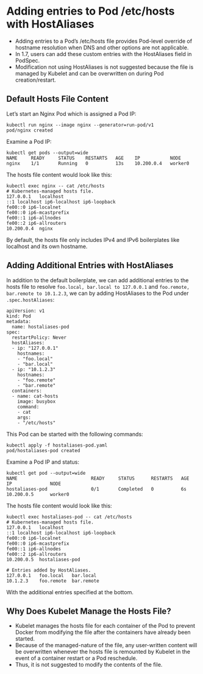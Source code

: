 # Adding entries to Pod /etc/hosts with HostAliases

- Adding entries to a Pod’s /etc/hosts file provides Pod-level override of hostname resolution when DNS and other options are not applicable. 
- In 1.7, users can add these custom entries with the HostAliases field in PodSpec.
- Modification not using HostAliases is not suggested because the file is managed by Kubelet and can be overwritten on during Pod creation/restart.

## Default Hosts File Content
Let’s start an Nginx Pod which is assigned a Pod IP:
```
kubectl run nginx --image nginx --generator=run-pod/v1
pod/nginx created
```
Examine a Pod IP:
```
kubectl get pods --output=wide
NAME     READY     STATUS    RESTARTS   AGE    IP           NODE
nginx    1/1       Running   0          13s    10.200.0.4   worker0
```
The hosts file content would look like this:
```
kubectl exec nginx -- cat /etc/hosts
# Kubernetes-managed hosts file.
127.0.0.1	localhost
::1	localhost ip6-localhost ip6-loopback
fe00::0	ip6-localnet
fe00::0	ip6-mcastprefix
fe00::1	ip6-allnodes
fe00::2	ip6-allrouters
10.200.0.4	nginx
```
By default, the hosts file only includes IPv4 and IPv6 boilerplates like localhost and its own hostname.

## Adding Additional Entries with HostAliases
In addition to the default boilerplate, we can add additional entries to the hosts file to resolve `foo.local, bar.local to 127.0.0.1` and `foo.remote, bar.remote to 10.1.2.3`, we can by adding HostAliases to the Pod under `.spec.hostAliases`:
```
apiVersion: v1
kind: Pod
metadata:
  name: hostaliases-pod
spec:
  restartPolicy: Never
  hostAliases:
  - ip: "127.0.0.1"
    hostnames:
    - "foo.local"
    - "bar.local"
  - ip: "10.1.2.3"
    hostnames:
    - "foo.remote"
    - "bar.remote"
  containers:
  - name: cat-hosts
    image: busybox
    command:
    - cat
    args:
    - "/etc/hosts"
```
This Pod can be started with the following commands:
```
kubectl apply -f hostaliases-pod.yaml
pod/hostaliases-pod created
```
Examine a Pod IP and status:
```
kubectl get pod --output=wide
NAME                           READY     STATUS      RESTARTS   AGE       IP              NODE
hostaliases-pod                0/1       Completed   0          6s        10.200.0.5      worker0
```
The hosts file content would look like this:
```
kubectl exec hostaliases-pod -- cat /etc/hosts
# Kubernetes-managed hosts file.
127.0.0.1	localhost
::1	localhost ip6-localhost ip6-loopback
fe00::0	ip6-localnet
fe00::0	ip6-mcastprefix
fe00::1	ip6-allnodes
fe00::2	ip6-allrouters
10.200.0.5	hostaliases-pod

# Entries added by HostAliases.
127.0.0.1	foo.local	bar.local
10.1.2.3	foo.remote	bar.remote
```
With the additional entries specified at the bottom.

## Why Does Kubelet Manage the Hosts File?
- Kubelet manages the hosts file for each container of the Pod to prevent Docker from modifying the file after the containers have already been started.
- Because of the managed-nature of the file, any user-written content will be overwritten whenever the hosts file is remounted by Kubelet in the event of a container restart or a Pod reschedule. 
- Thus, it is not suggested to modify the contents of the file.
